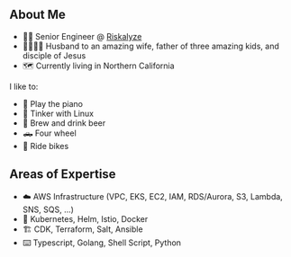 ## About Me
- 👨‍💻 Senior Engineer @ [Riskalyze](https://www.riskalyze.com/)
- 👨‍👩‍👦‍👦 Husband to an amazing wife, father of three amazing kids, and disciple of Jesus
- 🗺️ Currently living in Northern California

I like to:
- 🎹 Play the piano
- 🐧 Tinker with Linux
- 🍻 Brew and drink beer
- 🛻 Four wheel
- 🚵 Ride bikes

## Areas of Expertise
- ☁️ AWS Infrastructure (VPC, EKS, EC2, IAM, RDS/Aurora, S3, Lambda, SNS, SQS, ...)
- 🐳 Kubernetes, Helm, Istio, Docker
- 🏗️ CDK, Terraform, Salt, Ansible
- ⌨️ Typescript, Golang, Shell Script, Python
